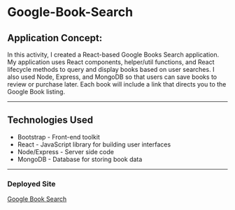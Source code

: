 # Google-Book-Search

## Application Concept: 
In this activity, I created a React-based Google Books Search application. My application uses React components, helper/util functions, and React lifecycle methods to query and display books based on user searches. I also used Node, Express, and MongoDB so that users can save books to review or purchase later. Each book will include a link that directs you to the Google Book listing. 

***
## Technologies Used
* Bootstrap - Front-end toolkit
* React - JavaScript library for building user interfaces
* Node/Express - Server side code
* MongoDB - Database for storing book data

***
### Deployed Site
[Google Book Search](https://google-gook-search.herokuapp.com/)    

